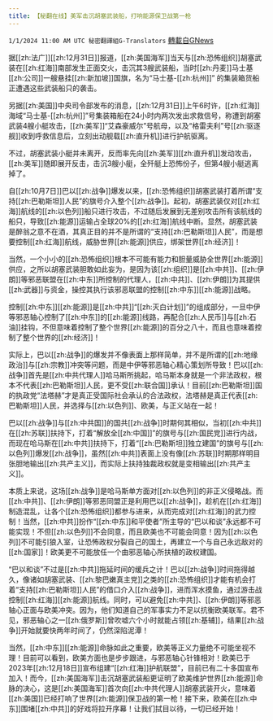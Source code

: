```yaml
---
title: 【秘翻在线】美军击沉胡塞武装船，打响能源保卫战第一枪
---
```

`1/1/2024 11:00 AM UTC 秘密翻譯組G-Translators` [轉載自GNews](https://gnews.org/articles/2172395)

据[[zh:法广]][[zh:12月31日]]报道，[[zh:美国海军]]当天与[[zh:恐怖组织]]胡塞武装在[[zh:红海]]南部发生正面交火，击沉其3艘武装船，当时[[zh:丹麦]]马士基[[zh:公司]]一艘悬挂[[zh:新加坡]]国旗，名为“马士基\-[[zh:杭州]]” 的集装箱货船正遭遇这些武装船只的袭击。

另据[[zh:美国]]中央司令部发布的消息，[[zh:12月31日]]上午6时许，[[zh:红海]]海域“马士基\-[[zh:杭州]]”号集装箱船在24小时内两次发出求救信号，称遭到胡塞武装4艘小艇攻击，[[zh:美军]]“艾森豪威尔”号航母，以及“格雷夫利”号[[zh:驱逐舰]]收到呼救信息后，立刻出动舰载[[zh:直升机]]进行护航驱离。

不过，胡塞武装小艇并未离开，反而率先向[[zh:美军]][[zh:直升机]]发动攻击，[[zh:美军]]随即展开反击，击沉3艘小艇，全歼艇上恐怖份子，但第4艘小艇逃离掉了。

自[[zh:10月7日]]巴以[[zh:战争]]爆发以来，[[zh:恐怖组织]]胡塞武装打着所谓“支持[[zh:巴勒斯坦]]人民”的旗号介入整个[[zh:战争]]。起初，胡塞武装仅对[[zh:红海]]航线的[[zh:以色列]]船只进行攻击，不过随后发展到无差别攻击所有该航线的船只，导致[[zh:能源]]运输占全球20%的[[zh:红海]]航线中断。显然，胡塞武装是醉翁之意不在酒，其真正目的并不是所谓的“支持[[zh:巴勒斯坦]]人民”，而是想要控制[[zh:红海]]航线，威胁世界[[zh:能源]]供应，绑架世界[[zh:经济]]！

当然，一个小小的[[zh:恐怖组织]]根本不可能有能力和胆量威胁全世界[[zh:能源]]供应，之所以胡塞武装胆敢如此妄为，是因为该[[zh:组织]]是[[zh:中共]]、[[zh:伊朗]]等邪恶联盟在[[zh:中东]]所控制的代理人，[[zh:中共]]、[[zh:伊朗]]为其提供[[zh:武器]]与资金，操控其执行该邪恶联盟的控制[[zh:中东]][[zh:能源]]战略。

控制[[zh:中东]][[zh:能源]]是[[zh:中共]]“[[zh:灭白计划]]”的组成部分，一旦中伊等邪恶轴心控制了[[zh:中东]]的[[zh:能源]]线路，再配合[[zh:人民币]]与[[zh:石油]]挂钩，不但意味着控制了整个世界[[zh:能源]]的百分之八十，而且也意味着控制了整个世界的[[zh:经济]]！

实际上，巴以[[zh:战争]]的爆发并不像表面上那样简单，并不是所谓的[[zh:地缘政治]]与[[zh:宗教]]冲突等问题，而是中伊等邪恶轴心精心策划所导致！巴以[[zh:战争]]首先是[[zh:中共代理人]]哈马斯所挑起，哈马斯本身就是一个非法政权，根本不代表[[zh:巴勒斯坦]]人民，更不受[[zh:联合国]]承认！目前[[zh:巴勒斯坦]]国的执政党“法塔赫”才是真正受国际社会承认的合法政权，法塔赫是真正代表[[zh:巴勒斯坦]]人民，并选择与[[zh:以色列]]、欧美，与正义站在一起！

巴以[[zh:战争]]与[[zh:中共国]]的国共[[zh:战争]]时期何其相似，当初[[zh:中共]]在[[zh:苏联]]扶持下，打着“解放全[[zh:中国]]”的旗号与[[zh:国民党]]进行内战，而现在哈马斯在[[zh:中共]]扶持下，打着“[[zh:巴勒斯坦]]独立建国”的旗号与[[zh:以色列]]爆发[[zh:战争]]，虽然[[zh:中共]]表面上没有像[[zh:苏联]]时期那样明目张胆地输出[[zh:共产主义]]，而实际上扶持独裁政权就是变相输出[[zh:共产主义]]。

本质上来说，这场[[zh:战争]]是哈马斯单方面对[[zh:以色列]]的非正义侵略战。而[[zh:中共]]、[[zh:伊朗]]等邪恶同盟正是利用巴以[[zh:战争]]，趁机在[[zh:红海]]制造混乱，让各个[[zh:恐怖组织]]都参与进来，从而完成对[[zh:红海]]的武力控制！当然，[[zh:中共]]扮作“[[zh:中东]]和平使者”所主导的“巴以和谈”永远都不可能实现！不但[[zh:以色列]]不会同意，而且欧美也不可能会同意！因为[[zh:以色列]]不可能引狼入室，让恐怖政权分裂自己的国土，再建立一个与自己永远敌对的[[zh:国家]]！欧美更不可能放任一个由邪恶轴心所扶植的政权建国。

“巴以和谈”不过是[[zh:中共]]拖延时间的缓兵之计！巴以[[zh:战争]]时间拖得越久，像诸如胡塞武装、[[zh:黎巴嫩真主党]]之类的[[zh:恐怖组织]]才能有机会打着“支持[[zh:巴勒斯坦]]人民”的借口介入[[zh:战争]]，进而浑水摸鱼，通过游击战控制[[zh:红海]][[zh:能源]]航线。同时，可以避免[[zh:中共]]、[[zh:伊朗]]等邪恶轴心正面与欧美冲突。因为，他们知道自己的军事实力不足以抗衡欧美联军。君不见，邪恶轴心之一[[zh:俄罗斯]]曾吹嘘六个小时就能占领[[zh:基辅]]，结果[[zh:战争]]开始就要快两年时间了，仍然深陷泥潭！

当然，[[zh:中东]][[zh:能源]]命脉如此之重要，欧美等正义力量绝不可能坐视不理！目前可以看到，欧美方面也是步步跟进，与邪恶轴心针锋相对！欧美已于2023年[[zh:12月18日]]宣布组建“[[zh:红海]]护航联盟”，目前已有二十多国宣布加入！而今，[[zh:美国海军]]击沉胡塞武装船更证明了欧美维护世界[[zh:能源]]命脉的决心，这是[[zh:美国海军]]首次向[[zh:中共代理人]]胡塞武装开火，意味着[[zh:美国]]已经打响了世界[[zh:能源]]保卫战的第一枪！接下来，欧美在[[zh:中东]]围堵[[zh:中共]]的好戏将拉开序幕！让我们拭目以待，一切已经开始！

